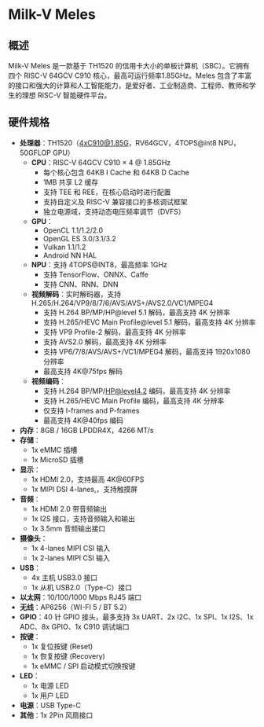 # Milk-V Meles

## 概述

Milk-V Meles 是一款基于 TH1520 的信用卡大小的单板计算机（SBC）。它拥有四个 RISC-V 64GCV C910 核心，最高可运行频率1.85GHz。Meles 包含了丰富的接口和强大的计算和人工智能能力，是爱好者、工业制造商、工程师、教师和学生的理想 RISC-V 智能硬件平台。

## 硬件规格

- **处理器**：TH1520（4xC910@1.85G，RV64GCV，4TOPS@int8 NPU，50GFLOP GPU）  
  - **CPU**：RISC-V 64GCV C910 × 4 @ 1.85GHz  
    - 每个核心包含 64KB I Cache 和 64KB D Cache
    - 1MB 共享 L2 缓存  
    - 支持 TEE 和 REE，在核心启动时进行配置  
    - 支持自定义及 RISC-V 兼容接口的多核调试框架  
    - 独立电源域，支持动态电压频率调节（DVFS）  
  - **GPU**：  
    - OpenCL 1.1/1.2/2.0  
    - OpenGL ES 3.0/3.1/3.2  
    - Vulkan 1.1/1.2  
    - Android NN HAL  
  - **NPU**：支持 4TOPS@INT8，最高频率 1GHz  
    - 支持 TensorFlow、ONNX、Caffe  
    - 支持 CNN、RNN、DNN  
  - **视频解码**：实时解码器，支持 H.265/H.264/VP9/8/7/6/AVS/AVS+/AVS2.0/VC1/MPEG4  
    - 支持 H.264 BP/MP/HP@level 5.1 解码，最高支持 4K 分辨率  
    - 支持 H.265/HEVC Main Profile@level 5.1 解码，最高支持 4K 分辨率  
    - 支持 VP9 Profile-2 解码，最高支持 4K 分辨率  
    - 支持 AVS2.0 解码，最高支持 4K 分辨率  
    - 支持 VP6/7/8/AVS/AVS+/VC1/MPEG4 解码，最高支持 1920x1080 分辨率  
    - 最高支持 4K@75fps 解码  
  - **视频编码**：  
    - 支持 H.264 BP/MP/HP@level4.2 编码，最高支持 4K 分辨率  
    - 支持 H.265/HEVC Main Profile 编码，最高支持 4K 分辨率  
    - 仅支持 I-frames and P-frames 
    - 最高支持 4K@40fps 编码  
- **内存**：8GB / 16GB LPDDR4X，4266 MT/s  
- **存储**：  
  - 1x eMMC 插槽  
  - 1x MicroSD 插槽  
- **显示**：  
  - 1x HDMI 2.0，支持最高 4K@60FPS  
  - 1x MIPI DSI 4-lanes,，支持触摸屏  
- **音频**：  
  - 1x HDMI 2.0 带音频输出
  - 1x I2S 接口，支持音频输入和输出  
  - 1x 3.5mm 音频输出接口  
- **摄像头**：  
  - 1x 4-lanes MIPI CSI 输入
  - 1x 2-lanes MIPI CSI 输入
- **USB**：  
  - 4x 主机 USB3.0 接口  
  - 1x 从机 USB2.0（Type-C）接口  
- **以太网**：10/100/1000 Mbps RJ45 端口  
- **无线**：AP6256（WI-FI 5 / BT 5.2）  
- **GPIO**：40 针 GPIO 接头，最多支持 3x UART、2x I2C、1x SPI、1x I2S、1x ADC、8x GPIO、1x C910 调试端口  
- **按键**：
  - 1x 复位按键 (Reset)
  - 1x 恢复按键 (Recovery)
  - 1x eMMC / SPI 启动模式切换按键
- **LED**：  
  - 1x 电源 LED
  - 1x 用户 LED
- **电源**：USB Type-C  
- **其他**：1x 2Pin 风扇接口